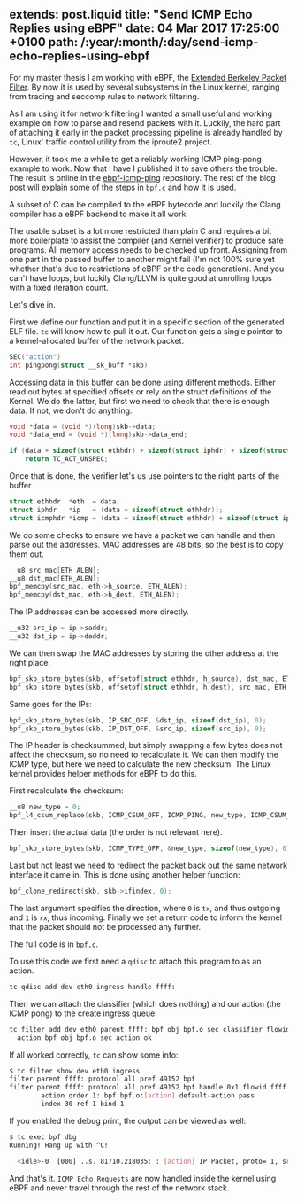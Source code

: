 extends: post.liquid
title: "Send ICMP Echo Replies using eBPF"
date: 04 Mar 2017 17:25:00 +0100
path: /:year/:month/:day/send-icmp-echo-replies-using-ebpf
---

For my master thesis I am working with eBPF, the [Extended Berkeley Packet Filter](https://www.kernel.org/doc/Documentation/networking/filter.txt).
By now it is used by several subsystems in the Linux kernel,
ranging from tracing and seccomp rules to network filtering.

As I am using it for network filtering I wanted a small useful and working example on how to parse
and resend packets with it.
Luckily, the hard part of attaching it early in the packet processing pipeline is already handled by `tc`,
Linux' traffic control utility from the iproute2 project.

However, it took me a while to get a reliably working ICMP ping-pong example to work.
Now that I have I published it to save others the trouble.  
The result is online in the [ebpf-icmp-ping][git] repository.
The rest of the blog post will explain some of the steps in [`bpf.c`](https://github.com/badboy/ebpf-icmp-ping/blob/cf2c1ff5bc16049e64bf8424984d226ecaa468ea/bpf.c) and how it is used.

A subset of C can be compiled to the eBPF bytecode
and luckily the Clang compiler has a eBPF backend to make it all work.

The usable subset is a lot more restricted than plain C and requires a bit more boilerplate
to assist the compiler (and Kernel verifier) to produce safe programs.
All memory access needs to be checked up front.
Assigning from one part in the passed buffer to another might fail
(I'm not 100% sure yet whether that's due to restrictions of eBPF or the code generation).
And you can't have loops, but luckily Clang/LLVM is quite good at unrolling loops with a fixed iteration count.

Let's dive in.

First we define our function and put it in a specific section of the generated ELF file.
`tc` will know how to pull it out.
Our function gets a single pointer to a kernel-allocated buffer of the network packet.

~~~c
SEC("action")
int pingpong(struct __sk_buff *skb)
~~~

Accessing data in this buffer can be done using different methods.
Either read out bytes at specified offsets or rely on the struct definitions of the Kernel.
We do the latter, but first we need to check that there is enough data.
If not, we don't do anything.

~~~c
void *data = (void *)(long)skb->data;
void *data_end = (void *)(long)skb->data_end;

if (data + sizeof(struct ethhdr) + sizeof(struct iphdr) + sizeof(struct icmphdr) > data_end)
    return TC_ACT_UNSPEC;
~~~

Once that is done, the verifier let's us use pointers to the right parts of the buffer

~~~c
struct ethhdr  *eth  = data;
struct iphdr   *ip   = (data + sizeof(struct ethhdr));
struct icmphdr *icmp = (data + sizeof(struct ethhdr) + sizeof(struct iphdr));
~~~

We do some checks to ensure we have a packet we can handle and then parse out the addresses.
MAC addresses are 48 bits, so the best is to copy them out.

~~~c
__u8 src_mac[ETH_ALEN];
__u8 dst_mac[ETH_ALEN];
bpf_memcpy(src_mac, eth->h_source, ETH_ALEN);
bpf_memcpy(dst_mac, eth->h_dest, ETH_ALEN);
~~~

The IP addresses can be accessed more directly.

~~~c
__u32 src_ip = ip->saddr;
__u32 dst_ip = ip->daddr;
~~~

We can then swap the MAC addresses by storing the other address at the right place.

~~~c
bpf_skb_store_bytes(skb, offsetof(struct ethhdr, h_source), dst_mac, ETH_ALEN, 0);
bpf_skb_store_bytes(skb, offsetof(struct ethhdr, h_dest), src_mac, ETH_ALEN, 0);
~~~

Same goes for the IPs:

~~~c
bpf_skb_store_bytes(skb, IP_SRC_OFF, &dst_ip, sizeof(dst_ip), 0);
bpf_skb_store_bytes(skb, IP_DST_OFF, &src_ip, sizeof(src_ip), 0);
~~~

The IP header is checksummed, but simply swapping a few bytes does not affect the checksum,
so no need to recalculate it.
We can then modify the ICMP type, but here we need to calculate the new checksum.
The Linux kernel provides helper methods for eBPF to do this.

First recalculate the checksum:

~~~c
__u8 new_type = 0;
bpf_l4_csum_replace(skb, ICMP_CSUM_OFF, ICMP_PING, new_type, ICMP_CSUM_SIZE);
~~~

Then insert the actual data (the order is not relevant here).

~~~c
bpf_skb_store_bytes(skb, ICMP_TYPE_OFF, &new_type, sizeof(new_type), 0);
~~~

Last but not least we need to redirect the packet back out the same network interface it came in.
This is done using another helper function:

~~~c
bpf_clone_redirect(skb, skb->ifindex, 0);
~~~

The last argument specifies the direction, where `0` is `tx`, and thus outgoing and `1` is `rx`, thus incoming.
Finally we set a return code to inform the kernel that the packet should not be processed any further.

The full code is in [`bpf.c`](https://github.com/badboy/ebpf-icmp-ping/blob/cf2c1ff5bc16049e64bf8424984d226ecaa468ea/bpf.c).

To use this code we first need a `qdisc` to attach this program to as an action.

~~~bash
tc qdisc add dev eth0 ingress handle ffff:
~~~

Then we can attach the classifier (which does nothing) and our action (the ICMP pong) to the create ingress queue:

~~~bash
tc filter add dev eth0 parent ffff: bpf obj bpf.o sec classifier flowid ffff:1 \
  action bpf obj bpf.o sec action ok
~~~

If all worked correctly, `tc` can show some info:

~~~bash
$ tc filter show dev eth0 ingress
filter parent ffff: protocol all pref 49152 bpf
filter parent ffff: protocol all pref 49152 bpf handle 0x1 flowid ffff:1 bpf.o:[classifier]
        action order 1: bpf bpf.o:[action] default-action pass
        index 30 ref 1 bind 1
~~~

If you enabled the debug print, the output can be viewed as well:

~~~bash
$ tc exec bpf dbg
Running! Hang up with ^C!

  <idle>-0  [000] ..s. 81710.218035: : [action] IP Packet, proto= 1, src= 20490432, dst= 1714989248
~~~

And that's it.
`ICMP Echo Requests` are now handled inside the kernel using eBPF and never travel through the rest of the network stack.

[git]: https://github.com/badboy/ebpf-icmp-ping
